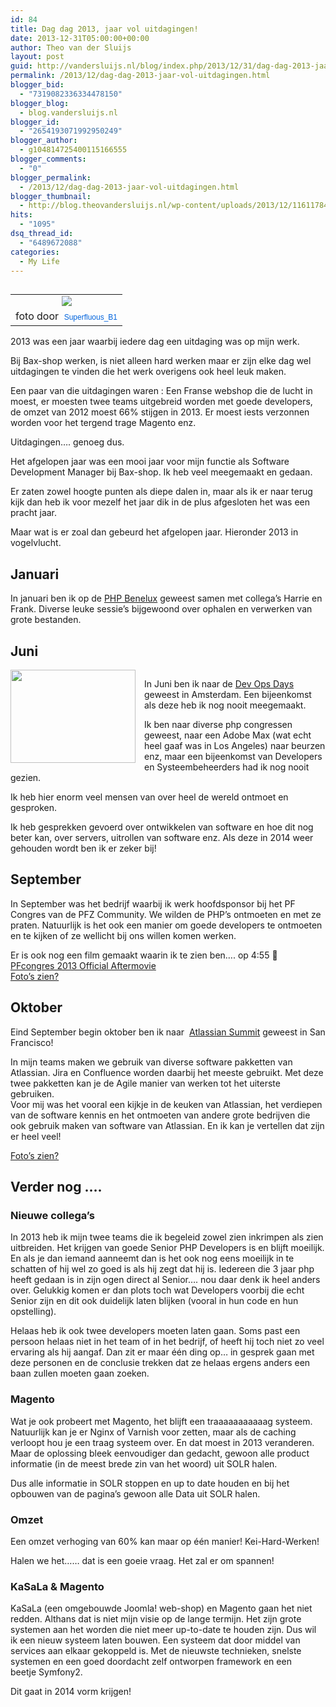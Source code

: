 ```yaml
---
id: 84
title: Dag dag 2013, jaar vol uitdagingen!
date: 2013-12-31T05:00:00+00:00
author: Theo van der Sluijs
layout: post
guid: http://vandersluijs.nl/blog/index.php/2013/12/31/dag-dag-2013-jaar-vol-uitdagingen/
permalink: /2013/12/dag-dag-2013-jaar-vol-uitdagingen.html
blogger_bid:
  - "7319082336334478150"
blogger_blog:
  - blog.vandersluijs.nl
blogger_id:
  - "2654193071992950249"
blogger_author:
  - g104814725400115166555
blogger_comments:
  - "0"
blogger_permalink:
  - /2013/12/dag-dag-2013-jaar-vol-uitdagingen.html
blogger_thumbnail:
  - http://blog.theovandersluijs.nl/wp-content/uploads/2013/12/11611784853_148d484536_m.jpg
hits:
  - "1095"
dsq_thread_id:
  - "6489672088"
categories:
  - My Life
---
```

<table cellpadding="0" cellspacing="0" style="float: left; margin-right: 1em; text-align: left;">
  <tr>
    <td style="text-align: center;">
      <a href=https://vandersluijs.resultants-e.nl/2013/12/11611784853_148d484536_m.jpg" style="clear: left; margin-bottom: 1em; margin-left: auto; margin-right: auto;"><img border="0" src="https://vandersluijs.resultants-e.nl/2013/12/11611784853_148d484536_m.jpg" /></a>
    </td>
  </tr>
  
  <tr>
    <td style="text-align: center;">
      foto door &nbsp;<a href="http://www.flickr.com/photos/93741446@N04/" style="background-color: #fefefe; color: #0063dc; font-family: Arial, Helvetica, sans-serif; font-size: 12px; line-height: 18px; text-align: left; text-decoration: none;">Superfluous_B1</a>
    </td>
  </tr>
</table>

2013 was een jaar waarbij iedere dag een uitdaging was op mijn werk.

Bij Bax-shop werken, is niet alleen hard werken maar er zijn elke dag wel uitdagingen te vinden die het werk overigens ook heel leuk maken.

Een paar van die uitdagingen waren : Een Franse webshop die de lucht in moest, er moesten twee teams uitgebreid worden met goede developers, de omzet van 2012 moest 66% stijgen in 2013. Er moest iests verzonnen worden voor het tergend trage Magento enz.

Uitdagingen&#8230;. genoeg dus.  
<!--more-->Het afgelopen jaar was een mooi jaar voor mijn functie als Software Development Manager bij Bax-shop. Ik heb veel meegemaakt en gedaan.

Er zaten zowel hoogte punten als diepe dalen in, maar als ik er naar terug kijk dan heb ik voor mezelf het jaar dik in de plus afgesloten het was een pracht jaar.

Maar wat is er zoal dan gebeurd het afgelopen jaar. Hieronder 2013 in vogelvlucht.

## Januari

In januari ben ik op de <a href="http://phpbenelux.nl/" target="_blank">PHP Benelux</a> geweest samen met collega&#8217;s Harrie en Frank. Diverse leuke sessie&#8217;s bijgewoond over ophalen en verwerken van grote bestanden.

## Juni

<div style="clear: both; text-align: center;">
  <a href=https://vandersluijs.resultants-e.nl/2013/12/dod-amsterdam.png" style="clear: left; float: left; margin-bottom: 1em; margin-right: 1em;"><img border="0" src="https://vandersluijs.resultants-e.nl/2013/12/dod-amsterdam.png" height="149" width="200" /></a>
</div>

In Juni ben ik naar de <a href="http://www.devopsdays.org/events/2013-amsterdam/" target="_blank">Dev Ops Days</a> geweest in Amsterdam. Een bijeenkomst als deze heb ik nog nooit meegemaakt.

Ik ben naar diverse php congressen geweest, naar een Adobe Max (wat echt heel gaaf was in Los Angeles) naar beurzen enz, maar een bijeenkomst van Developers en Systeembeheerders had ik nog nooit gezien.

Ik heb hier enorm veel mensen van over heel de wereld ontmoet en gesproken.

Ik heb gesprekken gevoerd over ontwikkelen van software en hoe dit nog beter kan, over servers, uitrollen van software enz. Als deze in 2014 weer gehouden wordt ben ik er zeker bij!

## September

<div>
  In September was het bedrijf waarbij ik werk hoofdsponsor bij het PF Congres van de PFZ Community. We wilden de PHP&#8217;s ontmoeten en met ze praten. Natuurlijk is het ook een manier om goede developers te ontmoeten en te kijken of ze wellicht bij ons willen komen werken.</p>
</div>

<div>
  Er is ook nog een film gemaakt waarin ik te zien ben&#8230;. op 4:55 🙂 <br /><a href="http://vimeo.com/80259628">PFcongres 2013 Official Aftermovie</a>
</div>

<div>
  <a href="http://www.flickr.com/photos/tvds/sets/72157639657836025/" target="_blank">Foto&#8217;s zien?</a>
</div>

## Oktober

Eind September begin oktober ben ik naar &nbsp;<a href="http://atlassian%20summit/" target="_blank">Atlassian Summit</a> geweest in San Francisco!

<div style="clear: both; text-align: center;">
</div>

<div style="clear: both; text-align: center;">
</div>

<div style="clear: both; text-align: center;">
</div>

<div style="text-align: center;">
</div>

<div style="clear: both; text-align: center;">
</div>

<div style="clear: both; text-align: left;">
  In mijn teams maken we gebruik van diverse software pakketten van Atlassian. Jira en Confluence worden daarbij het meeste gebruikt. Met deze twee pakketten kan je de Agile manier van werken tot het uiterste gebruiken.
</div>

<div style="clear: both; text-align: left;">
</div>

<div style="clear: both; text-align: left;">
  Voor mij was het vooral een kijkje in de keuken van Atlassian, het verdiepen van de software kennis en het ontmoeten van andere grote bedrijven die ook gebruik maken van software van Atlassian. En ik kan je vertellen dat zijn er heel veel!
</div>

<a href="http://www.flickr.com/photos/tvds/sets/72157639653073306/" target="_blank">Foto&#8217;s zien?</a>

## Verder nog &#8230;.

### Nieuwe collega&#8217;s

In 2013 heb ik mijn twee teams die ik begeleid zowel zien inkrimpen als zien uitbreiden. Het krijgen van goede Senior PHP Developers is en blijft moeilijk. En als je dan iemand aanneemt dan is het ook nog eens moeilijk in te schatten of hij wel zo goed is als hij zegt dat hij is. Iedereen die 3 jaar php heeft gedaan is in zijn ogen direct al Senior&#8230;. nou daar denk ik heel anders over. Gelukkig komen er dan plots toch wat Developers voorbij die echt Senior zijn en dit ook duidelijk laten blijken (vooral in hun code en hun opstelling).

Helaas heb ik ook twee developers moeten laten gaan. Soms past een persoon helaas niet in het team of in het bedrijf, of heeft hij toch niet zo veel ervaring als hij aangaf. Dan zit er maar één ding op&#8230; in gesprek gaan met deze personen en de conclusie trekken dat ze helaas ergens anders een baan zullen moeten gaan zoeken.

### Magento

Wat je ook probeert met Magento, het blijft een traaaaaaaaaaag systeem. Natuurlijk kan je er Nginx of Varnish voor zetten, maar als de caching verloopt hou je een traag systeem over. En dat moest in 2013 veranderen. Maar de oplossing bleek eenvoudiger dan gedacht, gewoon alle product informatie (in de meest brede zin van het woord) uit SOLR halen.

Dus alle informatie in SOLR stoppen en up to date houden en bij het opbouwen van de pagina&#8217;s gewoon alle Data uit SOLR halen.

### Omzet

Een omzet verhoging van 60% kan maar op één manier! Kei-Hard-Werken!

Halen we het&#8230;&#8230; dat is een goeie vraag. Het zal er om spannen!

### KaSaLa & Magento

KaSaLa (een omgebouwde Joomla! web-shop) en Magento gaan het niet redden. Althans dat is niet mijn visie op de lange termijn. Het zijn grote systemen aan het worden die niet meer up-to-date te houden zijn. Dus wil ik een nieuw systeem laten bouwen. Een systeem dat door middel van services aan elkaar gekoppeld is. Met de nieuwste technieken, snelste systemen en een goed doordacht zelf ontworpen framework en een beetje&nbsp;Symfony2.

Dit gaat in 2014 vorm krijgen!